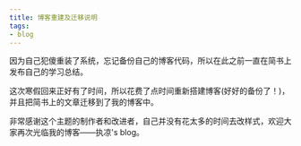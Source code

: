 ```yaml
---
title: 博客重建及迁移说明
tags:
- blog
---
```


因为自己犯傻重装了系统，忘记备份自己的博客代码，所以在此之前一直在简书上发布自己的学习总结。

这次寒假回来正好有了时间，所以花费了点时间重新搭建博客(好好的备份了！)，并且把简书上的文章迁移到了我的博客中。

非常感谢这个主题的制作者和改进者，自己并没有花太多的时间去改样式，欢迎大家再次光临我的博客——执凉's blog。
